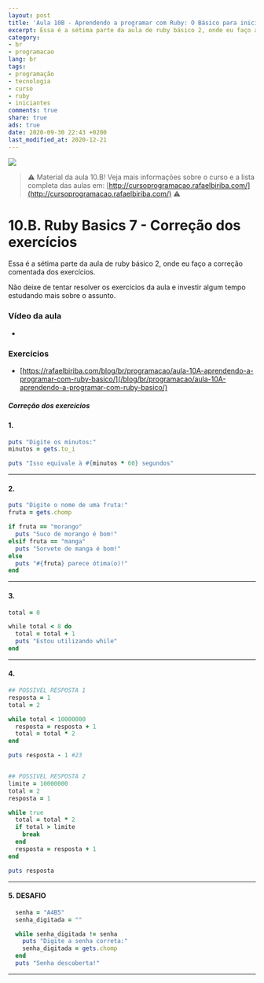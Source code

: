 ```yaml
---
layout: post
title: 'Aula 10B - Aprendendo a programar com Ruby: O Básico para iniciantes'
excerpt: Essa é a sétima parte da aula de ruby básico 2, onde eu faço a correção comentada dos exercícios. Este é o material da aula 10B do curso aprendendo a programar com ruby, o básico para iniciantes. Nunca é tarde para começar a programar! Eu criei um curso gratuito, fácil e didático voltado para iniciantes. Confira mais informações aqui nessa publicação.
category:
- br
- programacao
lang: br
tags:
- programação
- tecnologia
- curso
- ruby
- iniciantes
comments: true
share: true
ads: true
date: 2020-09-30 22:43 +0200
last_modified_at: 2020-12-21
---
```

![](/blog/images/curso_ruby_basico/banner-curso-ruby-10B.jpg)

> :warning: Material da aula 10.B! Veja mais informações sobre o curso e a lista completa das aulas em: [http://cursoprogramacao.rafaelbiriba.com/](http://cursoprogramacao.rafaelbiriba.com/) :warning:

# 10.B. Ruby Basics 7 - Correção dos exercícios

Essa é a sétima parte da aula de ruby básico 2, onde eu faço a correção comentada dos exercícios.

Não deixe de tentar resolver os exercícios da aula e investir algum tempo estudando mais sobre o assunto.

### Vídeo da aula

- []()

### Exercícios

- [https://rafaelbiriba.com/blog/br/programacao/aula-10A-aprendendo-a-programar-com-ruby-basico/](/blog/br/programacao/aula-10A-aprendendo-a-programar-com-ruby-basico/)


##### Correção dos exercícios

#### 1.

```ruby
puts "Digite os minutos:"
minutos = gets.to_i

puts "Isso equivale à #{minutos * 60} segundos"
```

---

#### 2.

```ruby
puts "Digite o nome de uma fruta:"
fruta = gets.chomp

if fruta == "morango"
  puts "Suco de morango é bom!"
elsif fruta == "manga"
  puts "Sorvete de manga é bom!"
else
  puts "#{fruta} parece ótima(o)!"
end
```

---

#### 3.

```ruby
total = 0

while total < 8 do
  total = total + 1
  puts "Estou utilizando while"
end
```

---

#### 4.

```ruby
## POSSIVEL RESPOSTA 1
resposta = 1
total = 2

while total < 10000000
  resposta = resposta + 1
  total = total * 2
end

puts resposta - 1 #23


## POSSIVEL RESPOSTA 2
limite = 10000000
total = 2
resposta = 1

while true
  total = total * 2
  if total > limite
    break
  end
  resposta = resposta + 1
end

puts resposta
```
---

#### 5. DESAFIO

```ruby
  senha = "A4B5"
  senha_digitada = ""

  while senha_digitada != senha
    puts "Digite a senha correta:"
    senha_digitada = gets.chomp
  end
  puts "Senha descoberta!"
```

---
